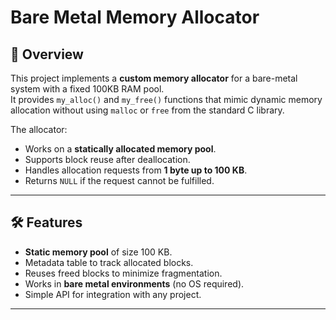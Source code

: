 # Bare Metal Memory Allocator

## 📜 Overview
This project implements a **custom memory allocator** for a bare-metal system with a fixed 100KB RAM pool.  
It provides `my_alloc()` and `my_free()` functions that mimic dynamic memory allocation without using `malloc` or `free` from the standard C library.  

The allocator:
- Works on a **statically allocated memory pool**.
- Supports block reuse after deallocation.
- Handles allocation requests from **1 byte up to 100 KB**.
- Returns `NULL` if the request cannot be fulfilled.

---

## 🛠 Features
- **Static memory pool** of size 100 KB.
- Metadata table to track allocated blocks.
- Reuses freed blocks to minimize fragmentation.
- Works in **bare metal environments** (no OS required).
- Simple API for integration with any project.

---
